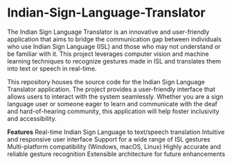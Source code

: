 # Indian-Sign-Language-Translator

The Indian Sign Language Translator is an innovative and user-friendly application that aims to bridge the communication gap between individuals who use Indian Sign Language (ISL) and those who may not understand or be familiar with it. This project leverages computer vision and machine learning techniques to recognize gestures made in ISL and translates them into text or speech in real-time.

This repository houses the source code for the Indian Sign Language Translator application. The project provides a user-friendly interface that allows users to interact with the system seamlessly. Whether you are a sign language user or someone eager to learn and communicate with the deaf and hard-of-hearing community, this application will help foster inclusivity and accessibility.

**Features**
Real-time Indian Sign Language to text/speech translation
Intuitive and responsive user interface
Support for a wide range of ISL gestures
Multi-platform compatibility (Windows, macOS, Linux)
Highly accurate and reliable gesture recognition
Extensible architecture for future enhancements
